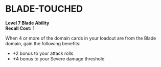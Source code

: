 # BLADE-TOUCHED

**Level 7 Blade Ability**  
**Recall Cost:** 1

When 4 or more of the domain cards in your loadout are from the Blade domain, gain the following benefits:

- +2 bonus to your attack rolls
- +4 bonus to your Severe damage threshold